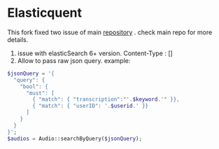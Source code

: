 # Elasticquent   
This fork fixed two issue of main [repository](https://github.com/elasticquent/Elasticquent) . check main repo for more details. 

1. issue with elasticSearch 6+ version. Content-Type : [] 
2. Allow to pass raw json query. example: 

```php
$jsonQuery = '{
  "query": {
    "bool": {
      "must": [
        { "match": { "transcription":"'.$keyword.'" }},
        { "match": { "userID": '.$userid.' }}
      ]
    }
  }
}';
$audios = Audio::searchByQuery($jsonQuery);
```

